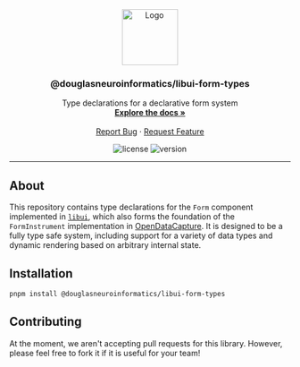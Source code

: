 <!-- PROJECT LOGO -->
<div align="center">
  <a href="https://github.com/DouglasNeuroInformatics/libui-form-types">
    <img src="https://raw.githubusercontent.com/DouglasNeuroInformatics/libui-form-types/main/.github/assets/libui-logo.svg" alt="Logo" width="100" >
  </a>
  <h3 align="center">@douglasneuroinformatics/libui-form-types</h3>
  <p align="center">
    Type declarations for a declarative form system
    <br />
    <a href="https://douglasneuroinformatics.github.io/libui-form-types/">
      <strong>Explore the docs »
      </strong>
    </a>
    <br />
    <br />
    <a href="https://github.com/DouglasNeuroInformatics/libui-form-types/issues" rel="noreferrer" target="_blank">Report Bug</a>
    ·
    <a href="https://github.com/DouglasNeuroInformatics/libui-form-types/issues" rel="noreferrer" target="_blank">Request Feature</a>
  </p>
</div>

<!-- PROJECT SHIELDS -->
<div align="center">

![license](https://img.shields.io/github/license/DouglasNeuroInformatics/libui-form-types)
![version](https://img.shields.io/github/package-json/v/DouglasNeuroInformatics/libui-form-types)

</div>
<hr />

## About

This repository contains type declarations for the `Form` component implemented in [`libui`](https://github.com/DouglasNeuroInformatics/libui), which also forms the foundation of the `FormInstrument` implementation in [OpenDataCapture](https://github.com/DouglasNeuroInformatics/OpenDataCapture). It is designed to be a fully type safe system, including support for a variety of data types and dynamic rendering based on arbitrary internal state.

## Installation

```sh
pnpm install @douglasneuroinformatics/libui-form-types
```

## Contributing

At the moment, we aren't accepting pull requests for this library. However, please feel free to fork it if it is useful for your team!
